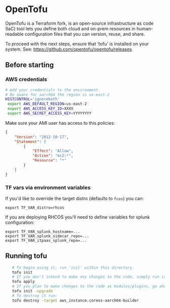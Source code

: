 # OpenTofu

 OpenTofu is a Terraform fork, is an open-source infrastructure as code (IaC) tool
 lets you define both cloud and on-prem resources in human-readable configuration files
 that you can version, reuse, and share.

 To proceed with the next steps, ensure that 'tofu' is installed on your system.
 See: https://github.com/opentofu/opentofu/releases

## Before starting

### AWS credentials

```bash
# Add your credentials to the environment.
# Be aware for aarch64 the region is us-east-2
HISTCONTROL='ignoreboth'
 export AWS_DEFAULT_REGION=us-east-2
 export AWS_ACCESS_KEY_ID=XXXX
 export AWS_SECRET_ACCESS_KEY=YYYYYYYY
```

Make sure your AMI user has access to this policies:

```json
{
	"Version": "2012-10-17",
	"Statement": [
		{
			"Effect": "Allow",
			"Action": "ec2:*",
			"Resource": "*"
		}
	]
}
```

### TF vars via environment variables

If you'd like to override the target distro (defaults to `fcos`) you
can:

```
export TF_VAR_distro=rhcos
```

If you are deploying RHCOS you'll need to define variables for splunk configuration:

```
export TF_VAR_splunk_hostname=...
export TF_VAR_splunk_sidecar_repo=...
export TF_VAR_itpaas_splunk_repo=...
```

## Running tofu
```bash
   # To begin using it, run 'init' within this directory.
   tofu init
   # If you don't intend to make any changes to the code, simply run it:
   tofu apply
   # If you plan to make changes to the code as modules/plugins, go ahead and run it:
   tofu init -upgrade
   # To destroy it run:
   tofu destroy -target aws_instance.coreos-aarch64-builder
```
